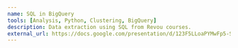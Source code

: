 ```yaml
---
name: SQL in BigQuery
tools: [Analysis, Python, Clustering, BigQuery]
description: Data extraction using SQL from Revou courses.
external_url: https://docs.google.com/presentation/d/123F5LLoaPYMwFp5-S0-39bYQliKkvN2T6WVBQBZRA_Q/edit?usp=sharing
---
```

